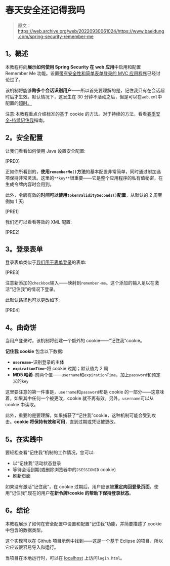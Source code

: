 # 春天安全还记得我吗

> 原文：<https://web.archive.org/web/20220930061024/https://www.baeldung.com/spring-security-remember-me>

## **1。概述**

本教程将向**展示如何使用 Spring Security 在 web 应用**中启用和配置 Remember Me 功能。设置[带有安全性和简单表单登录的 MVC 应用程序](/web/20221127083815/https://www.baeldung.com/spring-security-login "Spring Security Form Login")已经讨论过了。

该机制将能够**跨多个会话识别用户**——所以首先要理解的是，记住我只有在会话超时后才生效。默认情况下，这发生在 30 分钟不活动之后，但是可以在`web.xml`中配置的[超时。](/web/20221127083815/https://www.baeldung.com/servlet-session-timeout "Java Session Timeout")

注意:本教程重点介绍标准的基于 cookie 的方法。对于持续的方法，看看[春季安全-持续记住我](/web/20221127083815/https://www.baeldung.com/spring-security-persistent-remember-me)指南。

## **2。安全配置**

让我们看看如何使用 Java 设置安全配置:

[PRE0]

正如你所看到的，**使用`rememberMe()`方法**的基本配置非常简单，同时通过附加选项保持非常灵活。这里的`**key**`很重要——它是整个应用程序的私有值秘密，在生成令牌内容时会用到。

此外，令牌有效的**时间可以使用`tokenValiditySeconds()`配置**，从默认的 2 周至例如 1 天:

[PRE1]

我们还可以看看等效的 XML 配置:

[PRE2]

## **3。登录表单**

登录表单类似于[我们用于表单登录](/web/20221127083815/https://www.baeldung.com/spring-security-login#login-form "A basic Login Form")的表单:

[PRE3]

注意新添加的`checkbox`输入——映射到`remember-me`。这个添加的输入足以在激活“记住我”的情况下登录。

此默认路径也可以更改如下:

[PRE4]

## **4。曲奇饼**

当用户登录时，该机制将创建一个额外的 cookie——“记住我”cookie。

**记住我 cookie** 包含以下数据:

*   **`username`**–识别登录的主体
*   **`expirationTime`**–将 cookie 过期；默认值为 2 周
*   **MD5 哈希**–前两个值——`username`和`expirationTime`，加上`password`和预定义的`key`

这里要注意的第一件事是，`username`和`password`都是 cookie 的一部分——这意味着，如果其中任何一个被更改，cookie 就不再有效。另外，`username`可以从 cookie 中读取。

此外，重要的是要理解，如果捕获了“记住我”cookie，这种机制可能会受到攻击。**cookie 将保持有效和可用**，直到过期或凭证被更改。

## **5。在实践中**

要轻松查看“记住我”机制的工作情况，您可以:

*   以“记住我”活动状态登录
*   等待会话到期(或删除浏览器中的`JSESSIONID` cookie)
*   刷新页面

如果没有激活“记住我”，在 cookie 过期后，用户应该被**重定向回登录页面**。使用“记住我”,现在的用户**在新令牌/cookie 的帮助下保持登录状态**。

## **6。结论**

本教程展示了如何在安全配置中设置和配置“记住我”功能，并简要描述了 cookie 中包含的数据类型。

这个实现可以在 Github 项目示例中找到——这是一个基于 Eclipse 的项目，所以它应该很容易导入和运行。

当项目在本地运行时，可以在 [localhost](https://web.archive.org/web/20221127083815/http://localhost:8080/spring-security-mvc-custom/login.html "Access the project on localhost") 上访问`login.html`。